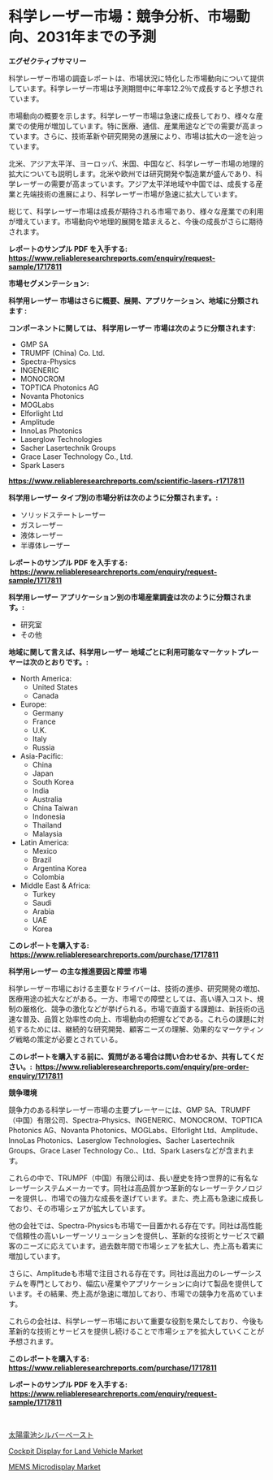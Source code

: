 <p><h1>科学レーザー市場：競争分析、市場動向、2031年までの予測</h1></p><p><strong>エグゼクティブサマリー</strong></p>
<p><p>科学レーザー市場の調査レポートは、市場状況に特化した市場動向について提供しています。科学レーザー市場は予測期間中に年率12.2％で成長すると予想されています。</p><p>市場動向の概要を示します。科学レーザー市場は急速に成長しており、様々な産業での使用が増加しています。特に医療、通信、産業用途などでの需要が高まっています。さらに、技術革新や研究開発の進展により、市場は拡大の一途を辿っています。</p><p>北米、アジア太平洋、ヨーロッパ、米国、中国など、科学レーザー市場の地理的拡大についても説明します。北米や欧州では研究開発や製造業が盛んであり、科学レーザーの需要が高まっています。アジア太平洋地域や中国では、成長する産業と先端技術の進展により、科学レーザー市場が急速に拡大しています。</p><p>総じて、科学レーザー市場は成長が期待される市場であり、様々な産業での利用が増えています。市場動向や地理的展開を踏まえると、今後の成長がさらに期待されます。</p></p>
<p><strong>レポートのサンプル PDF を入手する: <a href="https://www.reliableresearchreports.com/enquiry/request-sample/1717811">https://www.reliableresearchreports.com/enquiry/request-sample/1717811</a></strong></p>
<p><strong>市場セグメンテーション:</strong></p>
<p><strong> 科学用レーザー 市場はさらに概要、展開、アプリケーション、地域に分類されます :</strong></p>
<p><strong>コンポーネントに関しては、 科学用レーザー 市場は次のように分類されます: &nbsp;</strong></p>
<p><ul><li>GMP SA</li><li>TRUMPF (China) Co. Ltd.</li><li>Spectra-Physics</li><li>INGENERIC</li><li>MONOCROM</li><li>TOPTICA Photonics AG</li><li>Novanta Photonics</li><li>MOGLabs</li><li>Elforlight Ltd</li><li>Amplitude</li><li>InnoLas Photonics</li><li>Laserglow Technologies</li><li>Sacher Lasertechnik Groups</li><li>Grace Laser Technology Co., Ltd.</li><li>Spark Lasers</li></ul></p>
<p><strong><a href="https://www.reliableresearchreports.com/scientific-lasers-r1717811">https://www.reliableresearchreports.com/scientific-lasers-r1717811</a></strong></p>
<p><strong> 科学用レーザー タイプ別の市場分析は次のように分類されます。:</strong></p>
<p><ul><li>ソリッドステートレーザー</li><li>ガスレーザー</li><li>液体レーザー</li><li>半導体レーザー</li></ul></p>
<p><strong>レポートのサンプル PDF を入手する: &nbsp;<a href="https://www.reliableresearchreports.com/enquiry/request-sample/1717811">https://www.reliableresearchreports.com/enquiry/request-sample/1717811</a></strong></p>
<p><strong> 科学用レーザー アプリケーション別の市場産業調査は次のように分類されます。:</strong></p>
<p><ul><li>研究室</li><li>その他</li></ul></p>
<p><strong>地域に関して言えば、科学用レーザー 地域ごとに利用可能なマーケットプレーヤーは次のとおりです。:</strong></p>
<p><ul>
    <li>
        North America:
        <ul>
            <li>United States</li>
            <li>Canada</li>
        </ul>
    </li>
    <li>
        Europe:
        <ul>
            <li>Germany</li>
            <li>France</li>
            <li>U.K.</li>
            <li>Italy</li>
            <li>Russia</li>
        </ul>
    </li>
    <li>
        Asia-Pacific:
        <ul>
            <li>China</li>
            <li>Japan</li>
            <li>South Korea</li>
            <li>India</li>
            <li>Australia</li>
            <li>China Taiwan</li>
            <li>Indonesia</li>
            <li>Thailand</li>
            <li>Malaysia</li>
        </ul>
    </li>
    <li>
        Latin America:
        <ul>
            <li>Mexico</li>
            <li>Brazil</li>
            <li>Argentina Korea</li>
            <li>Colombia</li>
        </ul>
    </li>
    <li>
        Middle East & Africa:
        <ul>
            <li>Turkey</li>
            <li>Saudi</li>
            <li>Arabia</li>
            <li>UAE</li>
            <li>Korea</li>
        </ul>
    </li>
    </ul></p>
<p><strong>このレポートを購入する: &nbsp;<a href="https://www.reliableresearchreports.com/purchase/1717811">https://www.reliableresearchreports.com/purchase/1717811</a></strong></p>
<p><strong>科学用レーザー の主な推進要因と障壁 市場</strong></p>
<p><p>科学レーザー市場における主要なドライバーは、技術の進歩、研究開発の増加、医療用途の拡大などがある。一方、市場での障壁としては、高い導入コスト、規制の厳格化、競争の激化などが挙げられる。市場で直面する課題は、新技術の迅速な普及、品質と効率性の向上、市場動向の把握などである。これらの課題に対処するためには、継続的な研究開発、顧客ニーズの理解、効果的なマーケティング戦略の策定が必要とされている。</p></p>
<p><strong>このレポートを購入する前に、質問がある場合は問い合わせるか、共有してください。:&nbsp; <a href="https://www.reliableresearchreports.com/enquiry/pre-order-enquiry/1717811">https://www.reliableresearchreports.com/enquiry/pre-order-enquiry/1717811</a></strong></p>
<p><strong>競争環境</strong></p>
<p><p>競争力のある科学レーザー市場の主要プレーヤーには、GMP SA、TRUMPF（中国）有限公司、Spectra-Physics、INGENERIC、MONOCROM、TOPTICA Photonics AG、Novanta Photonics、MOGLabs、Elforlight Ltd、Amplitude、InnoLas Photonics、Laserglow Technologies、Sacher Lasertechnik Groups、Grace Laser Technology Co.、Ltd、Spark Lasersなどが含まれます。</p><p>これらの中で、TRUMPF（中国）有限公司は、長い歴史を持つ世界的に有名なレーザーシステムメーカーです。同社は高品質かつ革新的なレーザーテクノロジーを提供し、市場での強力な成長を遂げています。また、売上高も急速に成長しており、その市場シェアが拡大しています。</p><p>他の会社では、Spectra-Physicsも市場で一目置かれる存在です。同社は高性能で信頼性の高いレーザーソリューションを提供し、革新的な技術とサービスで顧客のニーズに応えています。過去数年間で市場シェアを拡大し、売上高も着実に増加しています。</p><p>さらに、Amplitudeも市場で注目される存在です。同社は高出力のレーザーシステムを専門としており、幅広い産業やアプリケーションに向けて製品を提供しています。その結果、売上高が急速に増加しており、市場での競争力を高めています。</p><p>これらの会社は、科学レーザー市場において重要な役割を果たしており、今後も革新的な技術とサービスを提供し続けることで市場シェアを拡大していくことが予想されます。</p></p>
<p><strong>このレポートを購入する: &nbsp; <a href="https://www.reliableresearchreports.com/purchase/1717811">https://www.reliableresearchreports.com/purchase/1717811</a></strong></p>
<p><strong>レポートのサンプル PDF を入手する: &nbsp;<a href="https://www.reliableresearchreports.com/enquiry/request-sample/1717811">https://www.reliableresearchreports.com/enquiry/request-sample/1717811</a></strong><strong></strong></p>
<p>&nbsp;</p>
<p><p><a href="https://medium.com/@chelsealowe1964/%E5%A4%AA%E9%99%BD%E9%9B%BB%E6%B1%A0%E7%94%A8%E3%82%B7%E3%83%AB%E3%83%90%E3%83%BC%E3%83%9A%E3%83%BC%E3%82%B9%E3%83%88%E5%B8%82%E5%A0%B4%E3%81%AF-%E5%B8%82%E5%A0%B4%E3%82%B7%E3%82%A7%E3%82%A2-%E3%82%B5%E3%82%A4%E3%82%BA-%E3%81%8A%E3%82%88%E3%81%B32031%E5%B9%B4%E3%81%BE%E3%81%A7%E3%81%AE%E4%BA%88%E6%B8%AC%E3%81%AB%E7%84%A6%E7%82%B9%E3%82%92%E5%BD%93%E3%81%A6%E3%81%A6%E3%81%84%E3%81%BE%E3%81%99-27ea7605e2dc">太陽電池シルバーペースト</a></p><p><a href="https://copper-carbon-84f.notion.site/Cockpit-Display-for-Land-Vehicle-Market-Insights-into-Market-CAGR-Market-Trends-and-Growth-Strate-5b59a29defbb4a6ab340ccd5d2c28597">Cockpit Display for Land Vehicle Market</a></p><p><a href="https://cedar-agate-3da.notion.site/MEMS-Microdisplay-Market-Outlook-Industry-Overview-and-Forecast-2024-to-2031-0bc77c2aee504f919db9c0ae2a94c9d7">MEMS Microdisplay Market</a></p></p>
